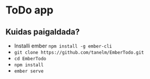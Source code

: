 # ToDo app

## Kuidas paigaldada?

* Installi ember `npm install -g ember-cli` 
* `git clone https://github.com/tanelm/EmberTodo.git`
* `cd EmberTodo`
* `npm install`
* `ember serve`
